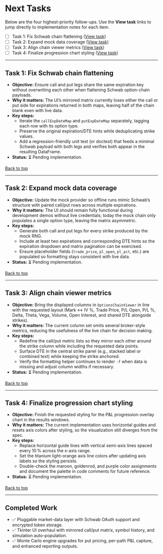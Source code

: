 # Next Tasks

Below are the four highest-priority follow-ups. Use the **View task** links to jump directly to implementation notes for each item.

- [ ] Task 1: Fix Schwab chain flattening ([View task](#task-1-fix-schwab-chain-flattening))
- [ ] Task 2: Expand mock data coverage ([View task](#task-2-expand-mock-data-coverage))
- [ ] Task 3: Align chain viewer metrics ([View task](#task-3-align-chain-viewer-metrics))
- [ ] Task 4: Finalize progression chart styling ([View task](#task-4-finalize-progression-chart-styling))

---

## Task 1: Fix Schwab chain flattening
- **Objective:** Ensure call and put legs share the same expiration key without overwriting each other when flattening Schwab option-chain payloads.
- **Why it matters:** The UI’s mirrored matrix currently loses either the call or put side for expirations returned in both maps, leaving half of the chain blank even with live data.
- **Key steps:**
  - Iterate the `callExpDateMap` and `putExpDateMap` separately, tagging each row with its option type.
  - Preserve the original expiration/DTE hints while deduplicating strike values.
  - Add a regression-friendly unit test (or doctest) that feeds a minimal Schwab payload with both legs and verifies both appear in the resulting DataFrame.
- **Status:** ⏳ Pending implementation.

[Back to top](#next-tasks)

---

## Task 2: Expand mock data coverage
- **Objective:** Update the mock provider so offline runs mimic Schwab’s structure with paired call/put rows across multiple expirations.
- **Why it matters:** The UI should remain fully functional during development demos without live credentials; today the mock chain only populates a single option type, leaving the matrix asymmetric.
- **Key steps:**
  - Generate both call and put legs for every strike produced by the mock RNG.
  - Include at least two expirations and corresponding DTE hints so the expiration dropdown and matrix pagination can be exercised.
  - Ensure placeholder fields (`trade_price`, `pl_open`, `pl_pct`, etc.) are populated so formatting stays consistent with live data.
- **Status:** ⏳ Pending implementation.

[Back to top](#next-tasks)

---

## Task 3: Align chain viewer metrics
- **Objective:** Bring the displayed columns in `OptionsChainViewer` in line with the requested layout (Mark ↔ IV %, Trade Price, P/L Open, P/L %, Delta, Theta, Vega, Volume, Open Interest, and shared DTE alongside strikes).
- **Why it matters:** The current column set omits several broker-style metrics, reducing the usefulness of the live chain for decision making.
- **Key steps:**
  - Redefine the call/put metric lists so they mirror each other around the strike column while including the requested data points.
  - Surface DTE in the central strike panel (e.g., stacked label or combined text) while keeping the strike anchored.
  - Verify the formatting helper continues to render `-f` when data is missing and adjust column widths if necessary.
- **Status:** ⏳ Pending implementation.

[Back to top](#next-tasks)

---

## Task 4: Finalize progression chart styling
- **Objective:** Finish the requested styling for the P&L progression overlay chart in the results windows.
- **Why it matters:** The current implementation uses horizontal guides and resets axis colors after styling, so the visualization still diverges from the spec.
- **Key steps:**
  - Replace horizontal guide lines with vertical semi-axis lines spaced every 10 % across the x-axis range.
  - Set the titanium light-orange axis line colors after updating axis labels so the styling persists.
  - Double-check the maroon, goldenrod, and purple color assignments and document the palette in code comments for future reference.
- **Status:** ⏳ Pending implementation.

[Back to top](#next-tasks)

---

## Completed Work
- ✅ Pluggable market-data layer with Schwab OAuth support and encrypted token storage.
- ✅ Tkinter UI overhaul with mirrored call/put matrix, symbol history, and simulation auto-population.
- ✅ Monte Carlo engine upgrades for put pricing, per-path P&L capture, and enhanced reporting outputs.

